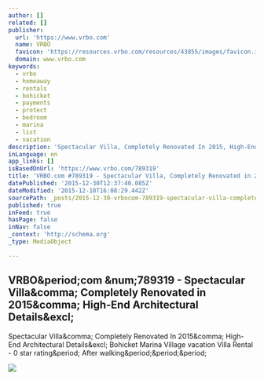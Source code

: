 ```yaml
---
author: []
related: []
publisher:
  url: 'https://www.vrbo.com'
  name: VRBO
  favicon: 'https://resources.vrbo.com/resources/43855/images/favicon.ico'
  domain: www.vrbo.com
keywords:
  - vrbo
  - homeaway
  - rentals
  - bohicket
  - payments
  - protect
  - bedroom
  - marina
  - list
  - vacation
description: 'Spectacular Villa, Completely Renovated In 2015, High-End Architectural Details! Bohicket Marina Village vacation Villa Rental - 0 star rating. After walking...'
inLanguage: en
app_links: []
isBasedOnUrl: 'https://www.vrbo.com/789319'
title: 'VRBO.com #789319 - Spectacular Villa, Completely Renovated in 2015, High-End Architectural Details!'
datePublished: '2015-12-30T12:37:40.085Z'
dateModified: '2015-12-18T16:08:29.442Z'
sourcePath: _posts/2015-12-30-vrbocom-789319-spectacular-villa-completely-renovated-i.md
published: true
inFeed: true
hasPage: false
inNav: false
_context: 'http://schema.org'
_type: MediaObject

---
```

<article style=""><h1>VRBO&amp;period;com &amp;num;789319 - Spectacular Villa&amp;comma; Completely Renovated in 2015&amp;comma; High-End Architectural Details&amp;excl;</h1><p>Spectacular Villa&amp;comma; Completely Renovated In 2015&amp;comma; High-End Architectural Details&amp;excl; Bohicket Marina Village vacation Villa Rental - 0 star rating&amp;period; After walking&amp;period;&amp;period;&amp;period;</p><img src="https://imagesus-ssl.homeaway.com/mda01/d91705c4-0752-4e47-9aca-85a1d5d96c15.1.6" /></article>